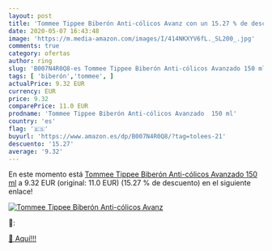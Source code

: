 ```yaml
---
layout: post
title: 'Tommee Tippee Biberón Anti-cólicos Avanz con un 15.27 % de descuento'
date: 2020-05-07 16:43:48
image: 'https://m.media-amazon.com/images/I/414NKXYV6fL._SL200_.jpg'
comments: true
category: ofertas
author: ring
slug: 'B007N4R0Q8-es Tommee Tippee Biberón Anti-cólicos Avanzado 150 ml'
tags: [ 'biberón','tommee', ]
actualPrice: 9.32 EUR
currency: EUR
price: 9.32
comparePrice: 11.0 EUR
prodname: 'Tommee Tippee Biberón Anti-cólicos Avanzado  150 ml'
country: 'es'
flag: '🇪🇸'
buyurl: 'https://www.amazon.es/dp/B007N4R0Q8/?tag=tolees-21'
descuento: '15.27'
average: '9.32'
---
```


En este momento está [Tommee Tippee Biberón Anti-cólicos Avanzado  150 ml](https://www.amazon.es/dp/B007N4R0Q8/?tag=tolees-21) a 9.32 EUR (original: 11.0 EUR) (15.27 %  de descuento) en el siguiente enlace!

[![Tommee Tippee Biberón Anti-cólicos Avanz](https://m.media-amazon.com/images/I/414NKXYV6fL._SL200_.jpg)](https://www.amazon.es/dp/B007N4R0Q8/?tag=tolees-21)

🔎:


[🛒 Aquí!!!](https://www.amazon.es/dp/B007N4R0Q8/?tag=tolees-21)
